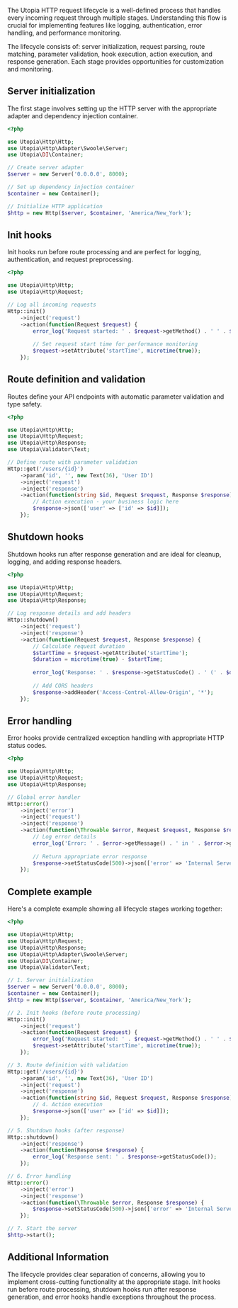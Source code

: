 The Utopia HTTP request lifecycle is a well-defined process that handles every incoming request through multiple stages. Understanding this flow is crucial for implementing features like logging, authentication, error handling, and performance monitoring.

The lifecycle consists of: server initialization, request parsing, route matching, parameter validation, hook execution, action execution, and response generation. Each stage provides opportunities for customization and monitoring.

## Server initialization

The first stage involves setting up the HTTP server with the appropriate adapter and dependency injection container.

```php
<?php

use Utopia\Http\Http;
use Utopia\Http\Adapter\Swoole\Server;
use Utopia\DI\Container;

// Create server adapter
$server = new Server('0.0.0.0', 8000);

// Set up dependency injection container
$container = new Container();

// Initialize HTTP application
$http = new Http($server, $container, 'America/New_York');
```

## Init hooks

Init hooks run before route processing and are perfect for logging, authentication, and request preprocessing.

```php
<?php

use Utopia\Http\Http;
use Utopia\Http\Request;

// Log all incoming requests
Http::init()
    ->inject('request')
    ->action(function(Request $request) {
        error_log('Request started: ' . $request->getMethod() . ' ' . $request->getURI());
        
        // Set request start time for performance monitoring
        $request->setAttribute('startTime', microtime(true));
    });
```

## Route definition and validation

Routes define your API endpoints with automatic parameter validation and type safety.

```php
<?php

use Utopia\Http\Http;
use Utopia\Http\Request;
use Utopia\Http\Response;
use Utopia\Validator\Text;

// Define route with parameter validation
Http::get('/users/{id}')
    ->param('id', '', new Text(36), 'User ID')
    ->inject('request')
    ->inject('response')
    ->action(function(string $id, Request $request, Response $response) {
        // Action execution - your business logic here
        $response->json(['user' => ['id' => $id]]);
    });
```

## Shutdown hooks

Shutdown hooks run after response generation and are ideal for cleanup, logging, and adding response headers.

```php
<?php

use Utopia\Http\Http;
use Utopia\Http\Request;
use Utopia\Http\Response;

// Log response details and add headers
Http::shutdown()
    ->inject('request')
    ->inject('response')
    ->action(function(Request $request, Response $response) {
        // Calculate request duration
        $startTime = $request->getAttribute('startTime');
        $duration = microtime(true) - $startTime;
        
        error_log('Response: ' . $response->getStatusCode() . ' (' . $duration . 's)');
        
        // Add CORS headers
        $response->addHeader('Access-Control-Allow-Origin', '*');
    });
```

## Error handling

Error hooks provide centralized exception handling with appropriate HTTP status codes.

```php
<?php

use Utopia\Http\Http;
use Utopia\Http\Request;
use Utopia\Http\Response;

// Global error handler
Http::error()
    ->inject('error')
    ->inject('request')
    ->inject('response')
    ->action(function(\Throwable $error, Request $request, Response $response) {
        // Log error details
        error_log('Error: ' . $error->getMessage() . ' in ' . $error->getFile() . ':' . $error->getLine());
        
        // Return appropriate error response
        $response->setStatusCode(500)->json(['error' => 'Internal Server Error']);
    });
```

## Complete example

Here's a complete example showing all lifecycle stages working together:

```php
<?php

use Utopia\Http\Http;
use Utopia\Http\Request;
use Utopia\Http\Response;
use Utopia\Http\Adapter\Swoole\Server;
use Utopia\DI\Container;
use Utopia\Validator\Text;

// 1. Server initialization
$server = new Server('0.0.0.0', 8000);
$container = new Container();
$http = new Http($server, $container, 'America/New_York');

// 2. Init hooks (before route processing)
Http::init()
    ->inject('request')
    ->action(function(Request $request) {
        error_log('Request started: ' . $request->getMethod() . ' ' . $request->getURI());
        $request->setAttribute('startTime', microtime(true));
    });

// 3. Route definition with validation
Http::get('/users/{id}')
    ->param('id', '', new Text(36), 'User ID')
    ->inject('request')
    ->inject('response')
    ->action(function(string $id, Request $request, Response $response) {
        // 4. Action execution
        $response->json(['user' => ['id' => $id]]);
    });

// 5. Shutdown hooks (after response)
Http::shutdown()
    ->inject('response')
    ->action(function(Response $response) {
        error_log('Response sent: ' . $response->getStatusCode());
    });

// 6. Error handling
Http::error()
    ->inject('error')
    ->inject('response')
    ->action(function(\Throwable $error, Response $response) {
        $response->setStatusCode(500)->json(['error' => 'Internal Server Error']);
    });

// 7. Start the server
$http->start();
```

## Additional Information

The lifecycle provides clear separation of concerns, allowing you to implement cross-cutting functionality at the appropriate stage. Init hooks run before route processing, shutdown hooks run after response generation, and error hooks handle exceptions throughout the process.
